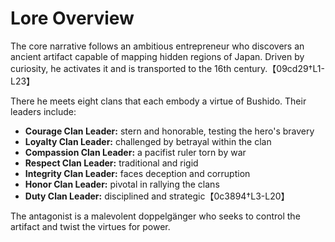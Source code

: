 # Lore Overview

The core narrative follows an ambitious entrepreneur who discovers an ancient artifact capable of mapping hidden regions of Japan. Driven by curiosity, he activates it and is transported to the 16th century.【09cd29†L1-L23】

There he meets eight clans that each embody a virtue of Bushido. Their leaders include:

- **Courage Clan Leader:** stern and honorable, testing the hero's bravery
- **Loyalty Clan Leader:** challenged by betrayal within the clan
- **Compassion Clan Leader:** a pacifist ruler torn by war
- **Respect Clan Leader:** traditional and rigid
- **Integrity Clan Leader:** faces deception and corruption
- **Honor Clan Leader:** pivotal in rallying the clans
- **Duty Clan Leader:** disciplined and strategic【0c3894†L3-L20】

The antagonist is a malevolent doppelgänger who seeks to control the artifact and twist the virtues for power.

